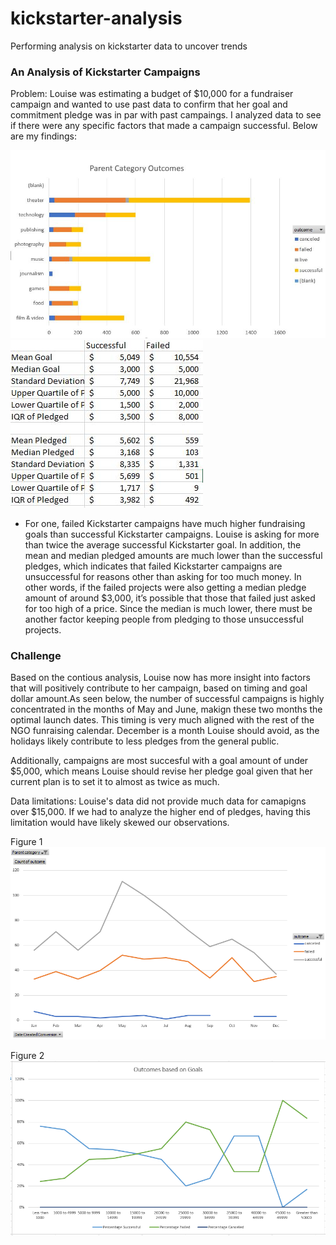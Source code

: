 # kickstarter-analysis
Performing analysis on kickstarter data to uncover trends
### An Analysis of Kickstarter Campaigns
Problem: Louise was estimating a budget of $10,000 for a fundraiser campaign and wanted to use past data to confirm that her goal and commitment pledge was in par with past campaings. I analyzed data to see if there were any specific factors that made a campaign successful. Below are my findings: 

![](/Capture.JPG)![](/Chart%201.JPG)

* For one, failed Kickstarter campaigns have much higher fundraising goals than successful Kickstarter campaigns. Louise is asking for more than twice the average successful Kickstarter goal. In addition, the mean and median pledged amounts are much lower than the successful pledges, which indicates that failed Kickstarter campaigns are unsuccessful for reasons other than asking for too much money. In other words, if the failed projects were also getting a median pledge amount of around $3,000, it’s possible that those that failed just asked for too high of a price. Since the median is much lower, there must be another factor keeping people from pledging to those unsuccessful projects. 

### Challenge
Based on the contious analysis, Louise now has more insight into factors that will positively contribute to her campaign, based on timing and goal dollar amount.As seen below,  the number of successful campaigns is highly concentrated in the months of May and June, makign these two months the optimal launch dates. This timing is very much aligned with the rest of the NGO funraising calendar. December is a month Louise should avoid, as the holidays likely contribute to less pledges from the general public.

Additionally, campaigns are most succesful with a goal amount of under $5,000, which means Louise should revise her pledge goal given that her current plan is to set it to almost as twice as much. 

Data limitations: Louise's data did not provide much data for camapigns over $15,000. If we had to analyze the higher end of pledges, having this limitation would have likely skewed our observations. 

Figure 1 
![Timeline](/Outcomes%20Based%20on%20Launch%20Date.PNG)

Figure 2
![Launch Date](/Outcomes%20Based%20on%20Goal.PNG)

